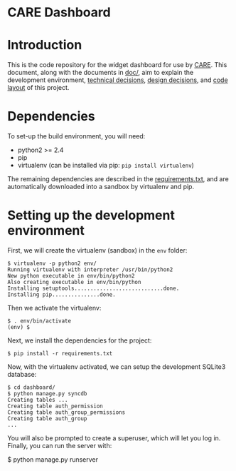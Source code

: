 # CARE Dashboard

# Introduction

This is the code repository for the widget dashboard for use by
[CARE](http://edu.care.org/default.aspx). This document, along with
the documents in [doc/](./doc), aim to explain the development
environment, [technical decisions](./doc/technical.md),
[design decisions](./doc/design.md), and
[code layout](./doc/layout.md) of this project.

# Dependencies

To set-up the build environment, you will need:

- python2 >= 2.4
- pip
- virtualenv (can be installed via pip: `pip install virtualenv`)

The remaining dependencies are described in the
[requirements.txt](./requirements.txt), and are automatically
downloaded into a sandbox by virtualenv and pip.

# Setting up the development environment

First, we will create the virtualenv (sandbox) in the `env` folder:

    $ virtualenv -p python2 env/
    Running virtualenv with interpreter /usr/bin/python2
    New python executable in env/bin/python2
    Also creating executable in env/bin/python
    Installing setuptools............................done.
    Installing pip...............done.

    
Then we activate the virtualenv:

    $ . env/bin/activate
    (env) $
    
Next, we install the dependencies for the project:

    $ pip install -r requirements.txt

Now, with the virtualenv activated, we can setup the development
SQLite3 database:

    $ cd dashboard/
    $ python manage.py syncdb
    Creating tables ...
    Creating table auth_permission
    Creating table auth_group_permissions
    Creating table auth_group
    ...

You will also be prompted to create a superuser, which will let you
log in. Finally, you can run the server with:

  $ python manage.py runserver
